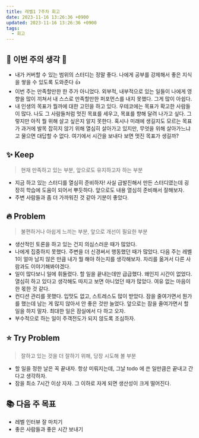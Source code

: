 ```yaml
---
title: 레벨1 7주차 회고
date: 2023-11-16 13:26:36 +0900
updated: 2023-11-16 13:26:36 +0900
tags:
  - 회고
---
```


## 🐧 이번 주의 생각 💭

- 내가 커버할 수 있는 범위의 스터디는 정말 좋다. 나에게 공부를 강제해서 좋은 지식을 쌓을 수 있도록 도와준다 👍
- 이번 주는 만족할만한 한 주가 아니었다. 외부적, 내부적으로 있는 일들이 나에게 영향을 많이 끼쳐서 내 스스로 만족할만한 퍼포먼스를 내지 못했다. 그게 많이 아쉽다.
- 내 인생의 목표가 뭘까에 대한 고민을 하고 있다. 우테코에는 목표가 확고한 사람들이 많다. 나도 그 사람들처럼 멋진 목표를 세우고, 목표를 향해 달려 나가고 싶다. 그렇지만 아직 뭘 위해 살고 싶은지 알지 못한다. 혹시나 미래에 생길지도 모르는 목표가 과거에 발목 잡히지 않기 위해 열심히 살아가고 있지만, 무엇을 위해 살아가느냐고 물으면 대답할 수 없다. 여기에서 시간을 보내다 보면 멋진 목표가 생길까?

## ✨ Keep

> 현재 만족하고 있는 부분, 앞으로도 유지하고자 하는 부분

- 지금 하고 있는 스터디를 열심히 준비하자! 사실 급발진해서 만든 스터디였는데 굉장히 학습에 도움이 되어서 뿌듯하다. 앞으로도 내용 열심히 준비해서 잘해보자.
- 주변 사람들과 좀 더 가까워진 것 같아 기분이 좋았다.

## 🔥 Problem

> 불편하거나 아쉽게 느끼는 부분, 앞으로 개선이 필요한 부분

- 생산적인 토론을 하고 있는 건지 의심스러운 때가 많았다.
- 나에게 집중하지 못했다. 주변을 더 신경써서 행동했던 때가 많았다. 다음 주는 레벨1이 얼마 남지 않은 만큼 내가 뭘 해야 하는지를 생각해보자. 자리를 옮겨서 다른 사람과도 이야기해봐야겠다.
- 일이 많다보니 일에 휘둘렸다. 할 일을 끝내는데만 급급했다. 왜인지 시간이 없었다. 열심히 하고 있다고 생각해도 따지고 보면 아니었던 때가 많았다. 여유 없는 마음이 한 몫한 것 같다.
- 컨디션 관리를 못했다. 입맛도 없고, 스트레스도 많이 받았다. 잠을 줄여가면서 뭔가를 했는데 남는 게 많지 않아서 안 좋은 것만 늘었다. 앞으로는 잠을 줄여가면서 할 일을 하지 말자. 최대한 일은 잠실에서 다 하고 오자.
- 부수적으로 하는 일이 주객전도가 되지 않도록 조심하자.

## ⭐️ Try Problem

> 잘하고 있는 것을 더 잘하기 위해, 당장 시도해 볼 부분

- 할 일을 정한 날은 꼭 끝내자. 항상 미뤄지는데, 그날 todo 에 쓴 일만큼은 끝내고 간다고 생각하자.
- 잠을 최소 7시간 이상 자자. 그 이하로 자게 되면 생산성이 크게 떨어진다.

## 📚 다음 주 목표

- 레벨 인터뷰 잘 마치기
- 좋은 사람들과 좋은 시간 보내기